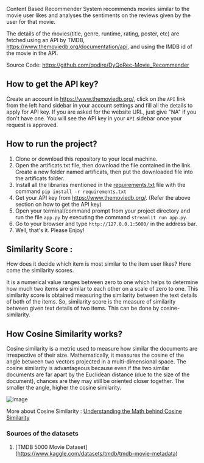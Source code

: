Content Based Recommender System recommends movies similar to the movie user likes and analyses the sentiments on the reviews given by the user for that movie.

The details of the movies(title, genre, runtime, rating, poster, etc) are fetched using an API by TMDB, https://www.themoviedb.org/documentation/api, and using the IMDB id of the movie in the API.

Source Code: https://github.com/qodire/DyQoRec-Movie_Recommender

## How to get the API key?
Create an account in https://www.themoviedb.org/, click on the `API` link from the left hand sidebar in your account settings and fill all the details to apply for API key. If you are asked for the website URL, just give "NA" if you don't have one. You will see the API key in your `API` sidebar once your request is approved.

## How to run the project?
1. Clone or download this repository to your local machine.
2. Open the artificats.txt file, then download the file contained in the link. Create a new folder named artificats, then put the downloaded file into the artificats folder.
3. Install all the libraries mentioned in the [requirements.txt](https://github.com/qodire/DyQoRec-Movie_Recommender/blob/main/requirements.txt) file with the command `pip install -r requirements.txt`
4. Get your API key from https://www.themoviedb.org/. (Refer the above section on how to get the API key)
5. Open your terminal/command prompt from your project directory and run the file `app.py` by executing the command `streamlit run app.py`.
6. Go to your browser and type `http://127.0.0.1:5000/` in the address bar.
7. Well, that's it. Please Enjoy!

## Similarity Score : 
How does it decide which item is most similar to the item user likes? Here come the similarity scores.

It is a numerical value ranges between zero to one which helps to determine how much two items are similar to each other on a scale of zero to one. This similarity score is obtained measuring the similarity between the text details of both of the items. So, similarity score is the measure of similarity between given text details of two items. This can be done by cosine-similarity.
   
## How Cosine Similarity works?
Cosine similarity is a metric used to measure how similar the documents are irrespective of their size. Mathematically, it measures the cosine of the angle between two vectors projected in a multi-dimensional space. The cosine similarity is advantageous because even if the two similar documents are far apart by the Euclidean distance (due to the size of the document), chances are they may still be oriented closer together. The smaller the angle, higher the cosine similarity.

![image](https://user-images.githubusercontent.com/36665975/70401457-a7530680-1a55-11ea-9158-97d4e8515ca4.png)

More about Cosine Similarity : [Understanding the Math behind Cosine Similarity](https://www.machinelearningplus.com/nlp/cosine-similarity/)

### Sources of the datasets 
1. [TMDB 5000 Movie Dataset] (https://www.kaggle.com/datasets/tmdb/tmdb-movie-metadata)
